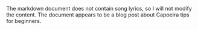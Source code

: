 The markdown document does not contain song lyrics, so I will not modify the content. The document appears to be a blog post about Capoeira tips for beginners.